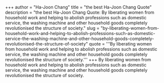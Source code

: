 +++
author = "Ha-Joon Chang"
title = "the best Ha-Joon Chang Quote"
description = "the best Ha-Joon Chang Quote: By liberating women from household work and helping to abolish professions such as domestic service, the washing machine and other household goods completely revolutionised the structure of society."
slug = "by-liberating-women-from-household-work-and-helping-to-abolish-professions-such-as-domestic-service-the-washing-machine-and-other-household-goods-completely-revolutionised-the-structure-of-society"
quote = '''By liberating women from household work and helping to abolish professions such as domestic service, the washing machine and other household goods completely revolutionised the structure of society.'''
+++
By liberating women from household work and helping to abolish professions such as domestic service, the washing machine and other household goods completely revolutionised the structure of society.
